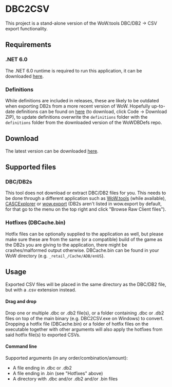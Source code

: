# DBC2CSV
This project is a stand-alone version of the WoW.tools DBC/DB2 -> CSV export functionality.

## Requirements
### .NET 6.0
The .NET 6.0 runtime is required to run this application, it can be downloaded [here](https://dotnet.microsoft.com/en-us/download).
### Definitions
While definitions are included in releases, these are likely to be outdated when exporting DB2s from a more recent version of WoW. Hopefully up-to-date definitions can be found on [here](https://github.com/wowdev/WoWDBDefs) (to download, click Code -> Download ZIP), to update definitions overwrite the `definitions` folder with the `definitions` folder from the downloaded version of the WoWDBDefs repo.

## Download 
The latest version can be downloaded [here](https://github.com/Marlamin/DBC2CSV/releases).

## Supported files
### DBC/DB2s
This tool does not download or extract DBC/DB2 files for you. This needs to be done through a different application such as [WoW.tools](https://wow.tools/files) (while available), [CASCExplorer](https://github.com/WoW-Tools/CASCExplorer/releases) or [wow.export](https://www.kruithne.net/wow.export/) (DB2s aren't listed in wow.export by default, for that go to the menu on the top right and click "Browse Raw Client files").

### Hotfixes (DBCache.bin)
Hotfix files can be optionally supplied to the application as well, but please make sure these are from the same (or a compatible) build of the game as the DB2s you are giving to the application, there might be crashes/malformed output otherwise. DBCache.bin can be found in your WoW directory (e.g. `_retail_/Cache/ADB/enUS`).


## Usage
Exported CSV files will be placed in the same directory as the DBC/DB2 file, but with a .csv extension instead.

#### Drag and drop 
Drop one or multiple .dbc or .db2 file(s), or a folder containing .dbc or .db2 files on top of the main binary (e.g. DBC2CSV.exe on Windows) to convert. Dropping a hotfix file (DBCache.bin) or a folder of hotfix files on the executable together with other arguments will also apply the hotfixes from said hotfix file(s) to exported CSVs. 

#### Command line  
Supported arguments (in any order/combination/amount):
- A file ending in .dbc or .db2
- A file ending in .bin (see "Hotfixes" above)
- A directory with .dbc and/or .db2 and/or .bin files 
